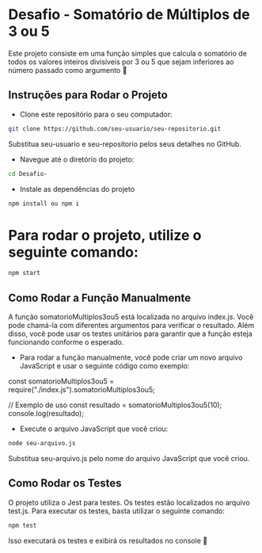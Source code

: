 # Desafio - Somatório de Múltiplos de 3 ou 5
Este projeto consiste em uma função simples que calcula o somatório de todos os valores inteiros divisíveis por 3 ou 5 que sejam inferiores ao número passado como argumento 🚀

## Instruções para Rodar o Projeto

* Clone este repositório para o seu computador:

```bash 
git clone https://github.com/seu-usuario/seu-repositorio.git

```
Substitua seu-usuario e seu-repositorio pelos seus detalhes no GitHub.


* Navegue até o diretório do projeto:
 ```bash
cd Desafio-

```


* Instale as dependências do projeto
````bash
npm install ou npm i
````
# Para rodar o projeto, utilize o seguinte comando:

````bash
npm start
````


## Como Rodar a Função Manualmente

A função somatorioMultiplos3ou5 está localizada no arquivo index.js. Você pode chamá-la com diferentes argumentos para verificar o resultado. Além disso, você pode usar os testes unitários para garantir que a função esteja funcionando conforme o esperado.

* Para rodar a função manualmente, você pode criar um novo arquivo JavaScript e usar o seguinte código como exemplo:

const somatorioMultiplos3ou5 = require("./index.js").somatorioMultiplos3ou5;

// Exemplo de uso
const resultado = somatorioMultiplos3ou5(10);
console.log(resultado);


* Execute o arquivo JavaScript que você criou:
````bash
node seu-arquivo.js
````

Substitua seu-arquivo.js pelo nome do arquivo JavaScript que você criou.

## Como Rodar os Testes

O projeto utiliza o Jest para testes. Os testes estão localizados no arquivo test.js. Para executar os testes, basta utilizar o seguinte comando:
````bash
npm test
````

Isso executará os testes e exibirá os resultados no console 🧪
